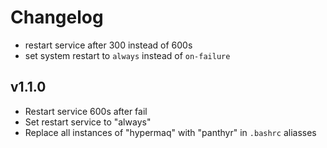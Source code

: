 # Changelog

- restart service after 300 instead of 600s
- set system restart to `always` instead of `on-failure`

## v1.1.0

- Restart service 600s after fail
- Set restart service to "always"
- Replace all instances of "hypermaq" with "panthyr" in `.bashrc` aliasses
